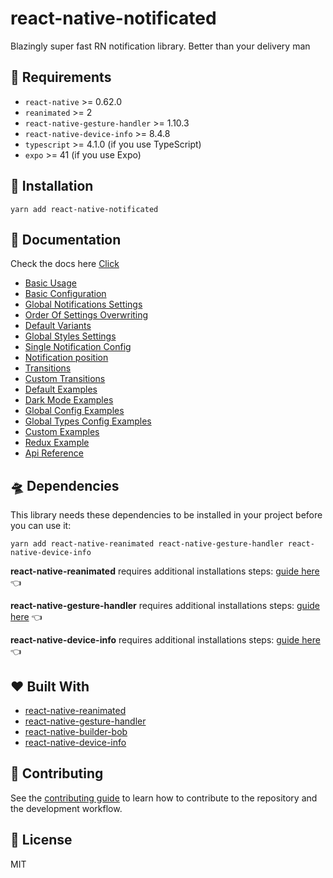 # react-native-notificated

Blazingly super fast RN notification library. Better than your delivery man

## 🏹 Requirements

- `react-native` >= 0.62.0
- `reanimated` >= 2
- `react-native-gesture-handler` >= 1.10.3
- `react-native-device-info` >= 8.4.8
- `typescript` >= 4.1.0 (if you use TypeScript)
- `expo` >= 41 (if you use Expo)

## 🚀 Installation

```shell
yarn add react-native-notificated
```

## 📖 Documentation

Check the docs here [Click](https://thewidlarzgroup.github.io/react-native-notificated/)

- [Basic Usage](https://thewidlarzgroup.github.io/react-native-notificated/docs/intro/basics/basic-usage)
- [Basic Configuration](https://thewidlarzgroup.github.io/react-native-notificated/docs/intro/basics/basic-configuration)
- [Global Notifications Settings](https://thewidlarzgroup.github.io/react-native-notificated/docs/intro/comprehensive-configuration/global-notifications-settings)
- [Order Of Settings Overwriting](https://thewidlarzgroup.github.io/react-native-notificated/docs/intro/comprehensive-configuration/order-of-settings-overwriting)
- [Default Variants](https://thewidlarzgroup.github.io/react-native-notificated/docs/intro/default-variants-config/default-variants)
- [Global Styles Settings](https://thewidlarzgroup.github.io/react-native-notificated/docs/intro/default-variants-config/global-config)
- [Single Notification Config](https://thewidlarzgroup.github.io/react-native-notificated/docs/intro/default-variants-config/props-config)
- [Notification position](https://thewidlarzgroup.github.io/react-native-notificated/docs/intro/default-variants-config/position)
- [Transitions](https://thewidlarzgroup.github.io/react-native-notificated/docs/intro/animations/changing-transitions)
- [Custom Transitions](https://thewidlarzgroup.github.io/react-native-notificated/docs/intro/animations/custom-transitions)
- [Default Examples](https://thewidlarzgroup.github.io/react-native-notificated/docs/intro/examples/default-examples)
- [Dark Mode Examples](https://thewidlarzgroup.github.io/react-native-notificated/docs/intro/examples/dark-mode-examples)
- [Global Config Examples](https://thewidlarzgroup.github.io/react-native-notificated/docs/intro/examples/global-config-examples)
- [Global Types Config Examples](https://thewidlarzgroup.github.io/react-native-notificated/docs/intro/examples/global-types-config-examples)
- [Custom Examples](https://thewidlarzgroup.github.io/react-native-notificated/docs/intro/examples/custom-examples)
- [Redux Example](https://thewidlarzgroup.github.io/react-native-notificated/docs/intro/examples/redux-example)
- [Api Reference](https://thewidlarzgroup.github.io/react-native-notificated/docs/api/apiReference)

## 🛸 Dependencies

This library needs these dependencies to be installed in your project before you can use it:

```shell
yarn add react-native-reanimated react-native-gesture-handler react-native-device-info
```

**react-native-reanimated** requires additional installations
steps: [guide here](https://docs.swmansion.com/react-native-reanimated/docs/fundamentals/installation) 👈

**react-native-gesture-handler** requires additional installations
steps: [guide here](https://docs.swmansion.com/react-native-gesture-handler/docs/) 👈

**react-native-device-info** requires additional installations
steps: [guide here](https://github.com/react-native-device-info/react-native-device-info) 👈

## ❤️ Built With[](https://gorhom.github.io/react-native-bottom-sheet/#built-with-%EF%B8%8F)

- [react-native-reanimated](https://github.com/software-mansion/react-native-reanimated)
- [react-native-gesture-handler](https://github.com/software-mansion/react-native-gesture-handler)
- [react-native-builder-bob](https://github.com/callstack/react-native-builder-bob)
- [react-native-device-info](https://github.com/react-native-device-info/react-native-device-info)

## 🥂 Contributing

See the [contributing guide](CONTRIBUTING.md) to learn how to contribute to the repository and the development workflow.

## 🏢 License

MIT

